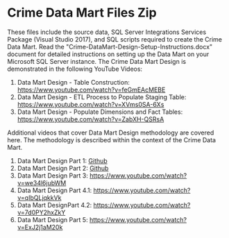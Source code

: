 # Crime Data Mart Files Zip
These files include the source data, SQL Server Integrations Services Package (Visual Studio 2017), and SQL scripts required to create the Crime Data Mart. Read the "Crime-DataMart-Design-Setup-Instructions.docx" document for detailed instructions on setting up the Data Mart on your Microsoft SQL Server instance. The Crime Data Mart Design is demonstrated in the following YouTube Videos:

1. Data Mart Design - Table Construction: https://www.youtube.com/watch?v=feGmEAcMEBE
2. Data Mart Design - ETL Process to Populate Staging Table: https://www.youtube.com/watch?v=XVms0SA-6Xs
3. Data Mart Design - Populate Dimensions and Fact Tables: https://www.youtube.com/watch?v=ZabXH-QSRsA

Additional videos that cover Data Mart Design methodology are covered here. The methodology is described within the context of the Crime Data Mart. 

1. Data Mart Design Part 1: [Github](https://www.youtube.com/watch?v=BpsQfc4TjAo)
2. Data Mart Design Part 2: [Github](https://www.youtube.com/watch?v=20TCAFYdnmk)
3. Data Mart Design Part 3: https://www.youtube.com/watch?v=we34l6jubWM
4. Data Mart Design Part 4.1: https://www.youtube.com/watch?v=qIbQLjqkkVk
5. Data Mart DesignPart 4.2: https://www.youtube.com/watch?v=7d0PY2hxZkY
6. Data Mart Design Part 5: https://www.youtube.com/watch?v=ExJ2j1aM20k
